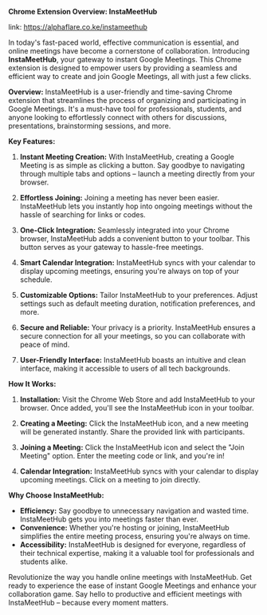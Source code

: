 **Chrome Extension Overview: InstaMeetHub**

link: https://alphaflare.co.ke/instameethub

In today's fast-paced world, effective communication is essential, and online meetings have become a cornerstone of collaboration. Introducing **InstaMeetHub**, your gateway to instant Google Meetings. This Chrome extension is designed to empower users by providing a seamless and efficient way to create and join Google Meetings, all with just a few clicks.

**Overview:**
InstaMeetHub is a user-friendly and time-saving Chrome extension that streamlines the process of organizing and participating in Google Meetings. It's a must-have tool for professionals, students, and anyone looking to effortlessly connect with others for discussions, presentations, brainstorming sessions, and more.

**Key Features:**

1. **Instant Meeting Creation:** With InstaMeetHub, creating a Google Meeting is as simple as clicking a button. Say goodbye to navigating through multiple tabs and options – launch a meeting directly from your browser.

2. **Effortless Joining:** Joining a meeting has never been easier. InstaMeetHub lets you instantly hop into ongoing meetings without the hassle of searching for links or codes.

3. **One-Click Integration:** Seamlessly integrated into your Chrome browser, InstaMeetHub adds a convenient button to your toolbar. This button serves as your gateway to hassle-free meetings.

4. **Smart Calendar Integration:** InstaMeetHub syncs with your calendar to display upcoming meetings, ensuring you're always on top of your schedule.

5. **Customizable Options:** Tailor InstaMeetHub to your preferences. Adjust settings such as default meeting duration, notification preferences, and more.

6. **Secure and Reliable:** Your privacy is a priority. InstaMeetHub ensures a secure connection for all your meetings, so you can collaborate with peace of mind.

7. **User-Friendly Interface:** InstaMeetHub boasts an intuitive and clean interface, making it accessible to users of all tech backgrounds.

**How It Works:**

1. **Installation:** Visit the Chrome Web Store and add InstaMeetHub to your browser. Once added, you'll see the InstaMeetHub icon in your toolbar.

2. **Creating a Meeting:** Click the InstaMeetHub icon, and a new meeting will be generated instantly. Share the provided link with participants.

3. **Joining a Meeting:** Click the InstaMeetHub icon and select the "Join Meeting" option. Enter the meeting code or link, and you're in!

4. **Calendar Integration:** InstaMeetHub syncs with your calendar to display upcoming meetings. Click on a meeting to join directly.

**Why Choose InstaMeetHub:**

- **Efficiency:** Say goodbye to unnecessary navigation and wasted time. InstaMeetHub gets you into meetings faster than ever.
- **Convenience:** Whether you're hosting or joining, InstaMeetHub simplifies the entire meeting process, ensuring you're always on time.
- **Accessibility:** InstaMeetHub is designed for everyone, regardless of their technical expertise, making it a valuable tool for professionals and students alike.

Revolutionize the way you handle online meetings with InstaMeetHub. Get ready to experience the ease of instant Google Meetings and enhance your collaboration game. Say hello to productive and efficient meetings with InstaMeetHub – because every moment matters.

